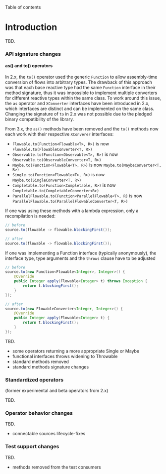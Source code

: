 Table of contents

# Introduction
TBD.

### API signature changes

#### as() and to() operators

In 2.x, the `to()` operator used the generic `Function` to allow assembly-time conversion of flows into arbitrary types. The drawback of this
approach was that each base reactive type had the same `Function` interface in their method signature, 
thus it was impossible to implement multiple converters for different reactive types within the same class. 
To work around this issue, the `as` operator and `XConverter` interfaces have been introduced
in 2.x, which interfaces are distinct and can be implemented on the same class. Changing the signature of `to` in 2.x was not possible due
to the pledged binary compatibility of the library.

From 3.x, the `as()` methods have been removed and the `to()` methods now each work with their respective `XConverer` interfaces:

- `Flowable.to(Function<Flowable<T>, R>)` is now `Flowable.to(FlowableConverter<T, R>)`
- `Observable.to(Function<Observable<T>, R>)` is now `Observable.to(ObservableConverter<T, R>)`
- `Maybe.to(Function<Flowable<T>, R>)` is now `Maybe.to(MaybeConverter<T, R>)`
- `Single.to(Function<Flowable<T>, R>)` is now `Maybe.to(SingleConverter<T, R>)`
- `Completable.to(Function<Completable, R>)` is now `Completable.to(CompletableConverter<R>)`
- `ParallelFlowable.to(Function<ParallelFlowable<T>, R)` is now `ParallelFlowable.to(ParallelFlowableConverter<T, R>)`

If one was using these methods with a lambda expression, only a recompilation is needed:

```java
// before
source.to(flowable -> flowable.blockingFirst());

// after
source.to(flowable -> flowable.blockingFirst());
```

If one was implementing a Function interface (typically anonymously), the interface type, type arguments and the `throws` clause have to be adjusted

```java
// before
source.to(new Function<Flowable<Integer>, Integer>() {
    @Override
    public Integer apply(Flowable<Integer> t) throws Exception {
        return t.blockingFirst();
    }
});

// after
source.to(new FlowableConverter<Integer, Integer>() {
    @Override
    public Integer apply(Flowable<Integer> t) {
        return t.blockingFirst();
    }
});
```

TBD.

- some operators returning a more appropriate Single or Maybe
- functional interfaces throws widening to Throwable
- standard methods removed
- standard methods signature changes

### Standardized operators

(former experimental and beta operators from 2.x)

TBD.

### Operator behavior changes

TBD.

- connectable sources lifecycle-fixes


### Test support changes

TBD.

- methods removed from the test consumers
